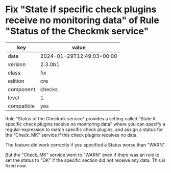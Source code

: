 [//]: # (werk v2)
# Fix "State if specific check plugins receive no monitoring data" of Rule "Status of the Checkmk service"

key        | value
---------- | ---
date       | 2024-01-29T12:49:03+00:00
version    | 2.3.0b1
class      | fix
edition    | cre
component  | checks
level      | 1
compatible | yes

Rule "Status of the Checkmk service" provides a setting called "State if
specific check plugins receive no monitoring data" where you can specify a
regular expression to match specific check plugins, and assign a status for
the "Check_MK" service if this check plugins receives no data.

The feature did work correctly if you specified a Status worse than "WARN".

But the "Check_MK" service went to "WARN" even if there was an rule to set the
status to "OK" if the specific section did not receive any data. This is fixed now.
